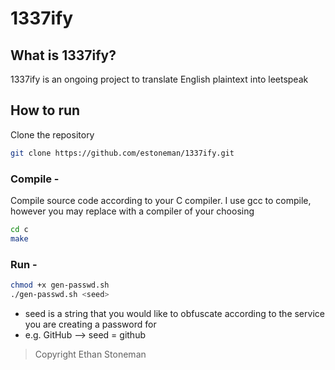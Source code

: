 # 1337ify

## What is 1337ify?
1337ify is an ongoing project to translate English plaintext into leetspeak

## How to run
Clone the repository
```bash
git clone https://github.com/estoneman/1337ify.git
```
### Compile - 
Compile source code according to your C compiler. I use gcc to compile, however you may replace with a compiler of your choosing
```bash
cd c
make
```
### Run - 

```bash
chmod +x gen-passwd.sh
./gen-passwd.sh <seed>
```

* seed is a string that you would like to obfuscate according to the service you are creating a password for
* e.g. GitHub --> seed = github

> Copyright Ethan Stoneman
